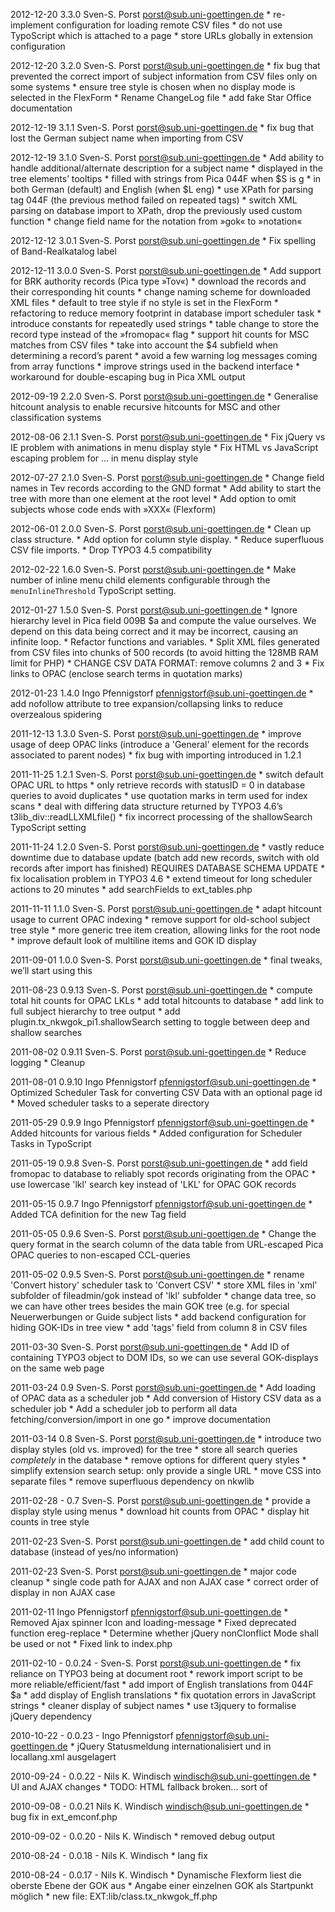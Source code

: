 2012-12-20 3.3.0 Sven-S. Porst <porst@sub.uni-goettingen.de>
	* re-implement configuration for loading remote CSV files
		* do not use TypoScript which is attached to a page
		* store URLs globally in extension configuration

2012-12-20 3.2.0 Sven-S. Porst <porst@sub.uni-goettingen.de>
	* fix bug that prevented the correct import of subject information from CSV files only on some systems
	* ensure tree style is chosen when no display mode is selected in the FlexForm
	* Rename ChangeLog file
	* add fake Star Office documentation

2012-12-19 3.1.1 Sven-S. Porst <porst@sub.uni-goettingen.de>
	* fix bug that lost the German subject name when importing from CSV

2012-12-19 3.1.0 Sven-S. Porst <porst@sub.uni-goettingen.de>
	* Add ability to handle additional/alternate description for a subject name
		* displayed in the tree elements’ tooltips
		* filled with strings from Pica 044F when $S is g
		* in both German (default) and English (when $L eng)
	* use XPath for parsing tag 044F (the previous method failed on repeated tags)
	* switch XML parsing on database import to XPath, drop the previously used custom function
	* change field name for the notation from »gok« to »notation«

2012-12-12 3.0.1 Sven-S. Porst <porst@sub.uni-goettingen.de>
	* Fix spelling of Band-Realkatalog label

2012-12-11 3.0.0 Sven-S. Porst <porst@sub.uni-goettingen.de>
	* Add support for BRK authority records (Pica type »Tov«)
		* download the records and their corresponding hit counts
	* change naming scheme for downloaded XML files
	* default to tree style if no style is set in the FlexForm
	* refactoring to reduce memory footprint in database import scheduler task
	* introduce constants for repeatedly used strings
	* table change to store the record type instead of the »fromopac« flag
	* support hit counts for MSC matches from CSV files
	* take into account the $4 subfield when determining a record’s parent
	* avoid a few warning log messages coming from array functions
	* improve strings used in the backend interface
	* workaround for double-escaping bug in Pica XML output

2012-09-19 2.2.0 Sven-S. Porst <porst@sub.uni-goettingen.de>
	* Generalise hitcount analysis to enable recursive hitcounts for MSC and other classification systems

2012-08-06 2.1.1 Sven-S. Porst <porst@sub.uni-goettingen.de>
	* Fix jQuery vs IE problem with animations in menu display style
	* Fix HTML vs JavaScript escaping problem for … in menu display style

2012-07-27 2.1.0 Sven-S. Porst <porst@sub.uni-goettingen.de>
	* Change field names in Tev records according to the GND format
	* Add ability to start the tree with more than one element at the root level
	* Add option to omit subjects whose code ends with »XXX« (Flexform)

2012-06-01 2.0.0 Sven-S. Porst <porst@sub.uni-goettingen.de>
	* Clean up class structure.
	* Add option for column style display.
	* Reduce superfluous CSV file imports.
	* Drop TYPO3 4.5 compatibility

2012-02-22 1.6.0 Sven-S. Porst <porst@sub.uni-goettingen.de>
	* Make number of inline menu child elements configurable through the `menuInlineThreshold` TypoScript setting.

2012-01-27 1.5.0 Sven-S. Porst <porst@sub.uni-goettingen.de>
	* Ignore hierarchy level in Pica field 009B $a and compute the value ourselves.
		We depend on this data being correct and it may be incorrect, causing an
		infinite loop.
	* Refactor functions and variables.
	* Split XML files generated from CSV files into chunks of 500 records (to
		avoid hitting the 128MB RAM limit for PHP)
	* CHANGE CSV DATA FORMAT: remove columns 2 and 3
	* Fix links to OPAC (enclose search terms in quotation marks)

2012-01-23 1.4.0 Ingo Pfennigstorf <pfennigstorf@sub.uni-goettingen.de>
	* add nofollow attribute to tree expansion/collapsing links to reduce overzealous spidering

2011-12-13 1.3.0 Sven-S. Porst <porst@sub.uni-goettingen.de>
	* improve usage of deep OPAC links (introduce a 'General' element for the records associated to parent nodes)
	* fix bug with importing introduced in 1.2.1

2011-11-25 1.2.1 Sven-S. Porst <porst@sub.uni-goettingen.de>
	* switch default OPAC URL to https
	* only retrieve records with statusID = 0 in database queries to avoid duplicates
	* use quotation marks in term used for index scans
	* deal with differing data structure returned by TYPO3 4.6’s t3lib_div::readLLXMLfile()
	* fix incorrect processing of the shallowSearch TypoScript setting

2011-11-24 1.2.0 Sven-S. Porst <porst@sub.uni-goettingen.de>
	* vastly reduce downtime due to database update (batch add new records, switch with old records after import has finished) REQUIRES DATABASE SCHEMA UPDATE
	* fix localisation problem in TYPO3 4.6
	* extend timeout for long scheduler actions to 20 minutes
	* add searchFields to ext_tables.php

2011-11-11 1.1.0 Sven-S. Porst <porst@sub.uni-goettingen.de>
	* adapt hitcount usage to current OPAC indexing
	* remove support for old-school subject tree style
	* more generic tree item creation, allowing links for the root node
	* improve default look of multiline items and GOK ID display

2011-09-01 1.0.0 Sven-S. Porst <porst@sub.uni-goettingen.de>
	* final tweaks, we’ll start using this

2011-08-23 0.9.13 Sven-S. Porst <porst@sub.uni-goettingen.de>
	* compute total hit counts for OPAC LKLs
	* add total hitcounts to database
	* add link to full subject hierarchy to tree output
	* add plugin.tx_nkwgok_pi1.shallowSearch setting to toggle between deep and shallow searches

2011-08-02 0.9.11 Sven-S. Porst <porst@sub.uni-goettingen.de>
	* Reduce logging
	* Cleanup

2011-08-01 0.9.10 Ingo Pfennigstorf <pfennigstorf@sub.uni-goettingen.de>
	* Optimized Scheduler Task for converting CSV Data with an optional page id
	* Moved scheduler tasks to a seperate directory

2011-05-29 0.9.9 Ingo Pfennigstorf <pfennigstorf@sub.uni-goettingen.de>
	* Added hitcounts for various fields
	* Added configuration for Scheduler Tasks in TypoScript

2011-05-19 0.9.8 Sven-S. Porst <porst@sub.uni-goettingen.de>
	* add field fromopac to database to reliably spot records originating
		from the OPAC
	* use lowercase 'lkl' search key instead of 'LKL' for OPAC GOK records

2011-05-15 0.9.7 Ingo Pfennigstorf <pfennigstorf@sub.uni-goettingen.de>
	* Added TCA definition for the new Tag field

2011-05-05 0.9.6 Sven-S. Porst <porst@sub.uni-goettigen.de>
	* Change the query format in the search column of the data table from
		URL-escaped Pica OPAC queries to non-escaped CCL-queries

2011-05-02 0.9.5 Sven-S. Porst <porst@sub.uni-goettingen.de>
	* rename 'Convert history' scheduler task to 'Convert CSV'
	* store XML files in 'xml' subfolder of fileadmin/gok instead of 'lkl' subfolder
	* change data tree, so we can have other trees besides the main GOK tree (e.g. for
		special Neuerwerbungen or Guide subject lists
	* add backend configuration for hiding GOK-IDs in tree view
	* add 'tags' field from column 8 in CSV files

2011-03-30 Sven-S. Porst <porst@sub.uni-goettingen.de>
	* Add ID of containing TYPO3 object to DOM IDs, so we can use several
		GOK-displays on the same web page

2011-03-24 0.9 Sven-S. Porst <porst@sub.uni-goettingen.de>
	* Add loading of OPAC data as a scheduler job
	* Add conversion of History CSV data as a scheduler job
	* Add a scheduler job to perform all data fetching/conversion/import in one go
	* improve documentation

2011-03-14 0.8 Sven-S. Porst <porst@sub.uni-goettingen.de>
	* introduce two display styles (old vs. improved) for the tree
	* store all search queries _completely_ in the database
	* remove options for different query styles
	* simplify extension search setup: only provide a single URL
	* move CSS into separate files
	* remove superfluous dependency on nkwlib

2011-02-28 - 0.7 Sven-S. Porst <porst@sub.uni-goettingen.de>
	* provide a display style using menus
	* download hit counts from OPAC
	* display hit counts in tree style

2011-02-23 Sven-S. Porst <porst@sub.uni-goettingen.de>
	* add child count to database (instead of yes/no information)

2011-02-23 Sven-S. Porst <porst@sub.uni-goettingen.de>
	* major code cleanup
	* single code path for AJAX and non AJAX case
	* correct order of display in non AJAX case

2011-02-11 Ingo Pfennigstorf <pfennigstorf@sub.uni-goettingen.de>
	* Removed Ajax spinner Icon and loading-message
	* Fixed deprecated function ereg-replace
	* Determine whether jQuery nonClonflict Mode shall be used or not
	* Fixed link to index.php

2011-02-10 - 0.0.24 - Sven-S. Porst <porst@sub.uni-goettingen.de>
	* fix reliance on TYPO3 being at document root
	* rework import script to be more reliable/efficient/fast
	* add import of English translations from 044F $a
	* add display of English translations
	* fix quotation errors in JavaScript strings
	* cleaner display of subject names
	* use t3jquery to formalise jQuery dependency

2010-10-22 - 0.0.23 - Ingo Pfennigstorf <pfennigstorf@sub.uni-goettingen.de>
	* jQuery Statusmeldung internationalisiert und in locallang.xml ausgelagert

2010-09-24 - 0.0.22 - Nils K. Windisch <windisch@sub.uni-goettingen.de>
	* UI and AJAX changes
	* TODO: HTML fallback broken... sort of

2010-09-08 - 0.0.21  Nils K. Windisch <windisch@sub.uni-goettingen.de>
	* bug fix in ext_emconf.php

2010-09-02 - 0.0.20 - Nils K. Windisch
	* removed debug output

2010-08-24 - 0.0.18 - Nils K. Windisch
	* lang fix

2010-08-24 - 0.0.17 - Nils K. Windisch
	* Dynamische Flexform liest die oberste Ebene der GOK aus
	* Angabe einer einzelnen GOK als Startpunkt möglich
	* new file: EXT:lib/class.tx_nkwgok_ff.php
